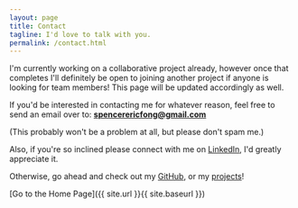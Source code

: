 ```yaml
---
layout: page
title: Contact
tagline: I'd love to talk with you.
permalink: /contact.html
---
```


I'm currently working on a collaborative project already, however once that completes I'll definitely be open to joining another project if anyone is looking for team members! This page will be updated accordingly as well.

If you'd be interested in contacting me for whatever reason, feel free to send an email over to: **spencerericfong@gmail.com**

(This probably won't be a problem at all, but please don't spam me.)

Also, if you're so inclined please connect with me on [LinkedIn](www.linkedin.com/in/spencer-eric-fong), I'd greatly appreciate it.

Otherwise, go ahead and check out my [GitHub](https://github.com/spencerericfong), or my [projects](/projects.html)!


[Go to the Home Page]({{ site.url }}{{ site.baseurl }})
